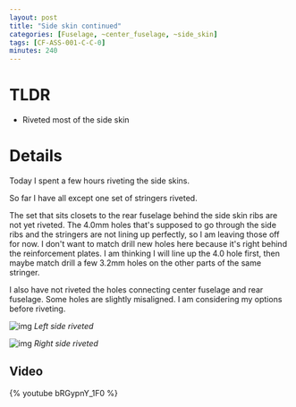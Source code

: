 ```yaml
---
layout: post
title: "Side skin continued"
categories: [Fuselage, ~center_fuselage, ~side_skin]
tags: [CF-ASS-001-C-C-0]
minutes: 240
---
```


# TLDR

- Riveted most of the side skin

# Details

Today I spent a few hours riveting the side skins.

So far I have all except one set of stringers riveted.

The set that sits closets to the rear fuselage behind the side skin ribs are not yet riveted. The 4.0mm holes that's supposed to go through the side ribs and the stringers are not lining up perfectly, so I am leaving those off for now. I don't want to match drill new holes here because it's right behind the reinforcement plates. I am thinking I will line up the 4.0 hole first, then maybe match drill a few 3.2mm holes on the other parts of the same stringer.

I also have not riveted the holes connecting center fuselage and rear fuselage. Some holes are slightly misaligned. I am considering my options before riveting.

![img](https://lh3.googleusercontent.com/pw/AP1GczPa8K6e5B6rCnQY5DaYjAGMX3rR-x3PnAotxS_bnowRt6Bui0ql96JYnMfaXHHGclL17b6Sd7X9uT8ylGNY-etUSZZM-L8NuPa_1JaeonJLXitnE9-A6BB68kFVXZSpIOzxAHgLxQ6MQqo0wkQqQfNAuw=w3836-h2888-s-no-gm?authuser=3)
_Left side riveted_

![img](https://lh3.googleusercontent.com/pw/AP1GczODijy4PwyOidhj_FNSfl9Crp_NayiFTHEzESI9V3vPRHynUmKz3zlzzlJm2ahnRRHnIuQi8TNQQd2_Cw5USQQU88gsAqFaavW0NhTPg-_DDllygY0LOxjkPeHDf1kpGnMwQKoc2RYHNMN6DSa6VxQXMw=w3836-h2888-s-no-gm?authuser=3)
_Right side riveted_

## Video

{% youtube bRGypnY_1F0 %}
